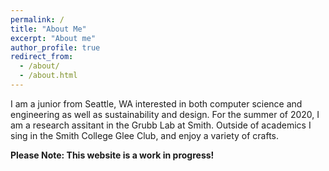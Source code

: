 ```yaml
---
permalink: /
title: "About Me"
excerpt: "About me"
author_profile: true
redirect_from: 
  - /about/
  - /about.html
---
```


I am a junior from Seattle, WA interested in both computer science and engineering as well as sustainability and design. For the summer of 2020, I am a research assitant in the Grubb Lab at Smith. Outside of academics I sing in the Smith College Glee Club, and enjoy a variety of crafts.

<b>Please Note: This website is a work in progress!